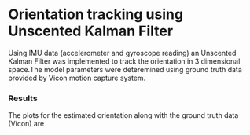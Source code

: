 # Orientation tracking using Unscented Kalman Filter
Using IMU data (accelerometer and gyroscope reading) an Unscented Kalman Filter was implemented to track the orientation in 3 dimensional space.The model parameters were deteremined using ground truth data provided by Vicon motion capture system.

### Results
The plots for the estimated orientation along with the ground truth data (Vicon) are
